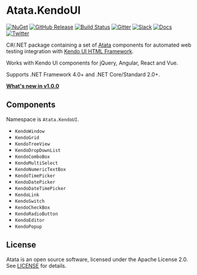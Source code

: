 # Atata.KendoUI

[![NuGet](http://img.shields.io/nuget/v/Atata.KendoUI.svg)](https://www.nuget.org/packages/Atata.KendoUI/)
[![GitHub Release](https://img.shields.io/github/release/atata-framework/atata-kendoui.svg)](https://github.com/atata-framework/atata-kendoui/releases)
[![Build Status](https://dev.azure.com/atata-framework/atata-kendoui/_apis/build/status/atata-kendoui-ci)](https://dev.azure.com/atata-framework/atata-kendoui/_build/latest?definitionId=16)
[![Gitter](https://badges.gitter.im/atata-framework/atata-kendoui.svg)](https://gitter.im/atata-framework/atata-kendoui)
[![Slack](https://img.shields.io/badge/join-Slack-green.svg?colorB=4EB898)](https://join.slack.com/t/atata-framework/shared_invite/enQtNDMzMzk3OTY5NjgzLTJlNzAyN2E3MzY3MDE4ZGE1ZDQzOGY2NThiYWExZTNkNDc5YjdlNzFjYmUwYjZmNDI2MDJlMGQ3ODNlMDljMzU)
[![Docs](https://img.shields.io/badge/docs-Atata_Framework-orange.svg)](https://atata-framework.github.io/)
[![Twitter](https://img.shields.io/badge/follow-@AtataFramework-blue.svg)](https://twitter.com/AtataFramework)

C#/.NET package containing a set of [Atata](https://github.com/atata-framework/atata) components for automated web testing integration with [Kendo UI HTML Framework](http://www.telerik.com/kendo-ui).

Works with Kendo UI components for jQuery, Angular, React and Vue.

Supports .NET Framework 4.0+ and .NET Core/Standard 2.0+.

**[What's new in v1.0.0](https://atata-framework.github.io/blog/2018/10/16/atata.kendoui-1.0.0-released/)**

## Components

Namespace is `Atata.KendoUI`.

- `KendoWindow`
- `KendoGrid`
- `KendoTreeView`
- `KendoDropDownList`
- `KendoComboBox`
- `KendoMultiSelect`
- `KendoNumericTextBox`
- `KendoTimePicker`
- `KendoDatePicker`
- `KendoDateTimePicker`
- `KendoLink`
- `KendoSwitch`
- `KendoCheckBox`
- `KendoRadioButton`
- `KendoEditor`
- `KendoPopup`

## License

Atata is an open source software, licensed under the Apache License 2.0.
See [LICENSE](LICENSE) for details.